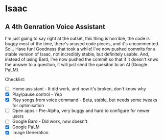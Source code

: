 # Isaac
## A 4th Genration Voice Assistant
I'm just going to say right at the outset, this thing is horrible, the code is buggy most of the time, there's unused code pieces, and it's uncommented. So... Have fun!
Goodness that took a while! I've now pushed commits for a stable version of Isaac, not incredibly stable, but definitely usable. And, instead of using Bard, I've now pushed the commit so that if it doesn't knwo the answer to a question, it will just send the quesiton to an AI (Google PaLM).

Checklist:
- [ ] Home assistant - It did work, and now it's broken, don't know why
- [x] Play/pause control - Yep
- [x] Play songs from voice command - Beta, stable, but needs some tweaks for optimisation
- [ ] Open apps - Pre-Alpha, very buggy and hard to configure for newer users
- [ ] Google Bard - Did work, now doesn't.
- [x] Google PaLM
- [x] Image Generation 
